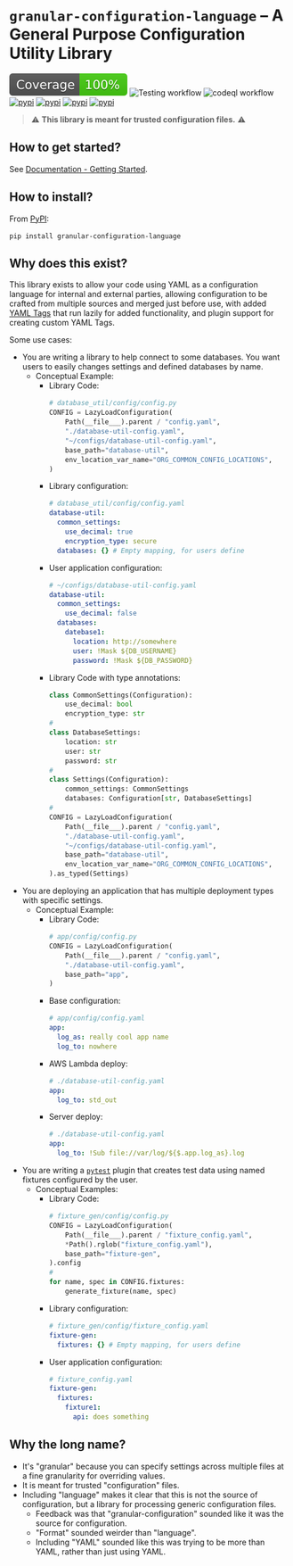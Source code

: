 # `granular-configuration-language` – A General Purpose Configuration Utility Library

[![Coverage badge](https://raw.githubusercontent.com/lifedox/granular-configuration-language/python-coverage-comment-action-data/badge.svg)](https://github.com/lifedox/granular-configuration-language/tree/python-coverage-comment-action-data) ![Testing workflow](https://github.com/lifedox/granular-configuration-language/actions/workflows/testing.yaml/badge.svg?event=push) ![codeql workflow](https://github.com/lifedox/granular-configuration-language/actions/workflows/codeql-analysis.yaml/badge.svg?event=push)
<br>
[![pypi](https://img.shields.io/pypi/v/granular-configuration-language.svg)](https://pypi.org/project/granular-configuration-language/) [![pypi](https://img.shields.io/pypi/pyversions/granular-configuration-language.svg)](https://pypi.org/project/granular-configuration-language/) [![pypi](https://img.shields.io/pypi/types/granular-configuration-language.svg)](https://pypi.org/project/granular-configuration-language/) [![pypi](https://img.shields.io/pypi/l/granular-configuration-language.svg)](https://pypi.org/project/granular-configuration-language/)

> ⚠️ **This library is meant for trusted configuration files.** ⚠️

## How to get started?

See [Documentation - Getting Started](https://lifedox.github.io/granular-configuration-language/doc-spec/getting_started.html).

## How to install?

From [PyPI](https://pypi.org/project/granular-configuration-language/):

```shell
pip install granular-configuration-language
```

## Why does this exist?

This library exists to allow your code using YAML as a configuration language for internal and external parties, allowing configuration to be crafted from multiple sources and merged just before use, with added [YAML Tags](https://lifedox.github.io/granular-configuration-language/doc-spec/yaml.html) that run lazily for added functionality, and plugin support for creating custom YAML Tags.

Some use cases:

- You are writing a library to help connect to some databases. You want users to easily changes settings and defined databases by name.
  - Conceptual Example:
    - Library Code:
      ```python
      # database_util/config/config.py
      CONFIG = LazyLoadConfiguration(
          Path(__file___).parent / "config.yaml",
          "./database-util-config.yaml",
          "~/configs/database-util-config.yaml",
          base_path="database-util",
          env_location_var_name="ORG_COMMON_CONFIG_LOCATIONS",
      )
      ```
    - Library configuration:
      ```yaml
      # database_util/config/config.yaml
      database-util:
        common_settings:
          use_decimal: true
          encryption_type: secure
        databases: {} # Empty mapping, for users define
      ```
    - User application configuration:
      ```yaml
      # ~/configs/database-util-config.yaml
      database-util:
        common_settings:
          use_decimal: false
        databases:
          datebase1:
            location: http://somewhere
            user: !Mask ${DB_USERNAME}
            password: !Mask ${DB_PASSWORD}
      ```
    - Library Code with type annotations:
      ```python
      class CommonSettings(Configuration):
          use_decimal: bool
          encryption_type: str
      #
      class DatabaseSettings:
          location: str
          user: str
          password: str
      #
      class Settings(Configuration):
          common_settings: CommonSettings
          databases: Configuration[str, DatabaseSettings]
      #
      CONFIG = LazyLoadConfiguration(
          Path(__file___).parent / "config.yaml",
          "./database-util-config.yaml",
          "~/configs/database-util-config.yaml",
          base_path="database-util",
          env_location_var_name="ORG_COMMON_CONFIG_LOCATIONS",
      ).as_typed(Settings)
      ```
- You are deploying an application that has multiple deployment types with specific settings.
  - Conceptual Example:
    - Library Code:
      ```python
      # app/config/config.py
      CONFIG = LazyLoadConfiguration(
          Path(__file___).parent / "config.yaml",
          "./database-util-config.yaml",
          base_path="app",
      )
      ```
    - Base configuration:
      ```yaml
      # app/config/config.yaml
      app:
        log_as: really cool app name
        log_to: nowhere
      ```
    - AWS Lambda deploy:
      ```yaml
      # ./database-util-config.yaml
      app:
        log_to: std_out
      ```
    - Server deploy:
      ```yaml
      # ./database-util-config.yaml
      app:
        log_to: !Sub file://var/log/${$.app.log_as}.log
      ```
- You are writing a [`pytest`](https://docs.pytest.org/en/stable/) plugin that creates test data using named fixtures configured by the user.
  - Conceptual Examples:
    - Library Code:
      ```python
      # fixture_gen/config/config.py
      CONFIG = LazyLoadConfiguration(
          Path(__file___).parent / "fixture_config.yaml",
          *Path().rglob("fixture_config.yaml"),
          base_path="fixture-gen",
      ).config
      #
      for name, spec in CONFIG.fixtures:
          generate_fixture(name, spec)
      ```
    - Library configuration:
      ```yaml
      # fixture_gen/config/fixture_config.yaml
      fixture-gen:
        fixtures: {} # Empty mapping, for users define
      ```
    - User application configuration:
      ```yaml
      # fixture_config.yaml
      fixture-gen:
        fixtures:
          fixture1:
            api: does something
      ```

## Why the long name?

- It's "granular" because you can specify settings across multiple files at a fine granularity for overriding values.
- It is meant for trusted "configuration" files.
- Including "language" makes it clear that this is not the source of configuration, but a library for processing generic configuration files.
  - Feedback was that "granular-configuration" sounded like it was the source for configuration.
  - "Format" sounded weirder than "language".
  - Including "YAML" sounded like this was trying to be more than YAML, rather than just using YAML.
